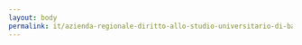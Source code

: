 ```yaml
---
layout: body
permalink: it/azienda-regionale-diritto-allo-studio-universitario-di-basilicata/
---
```


